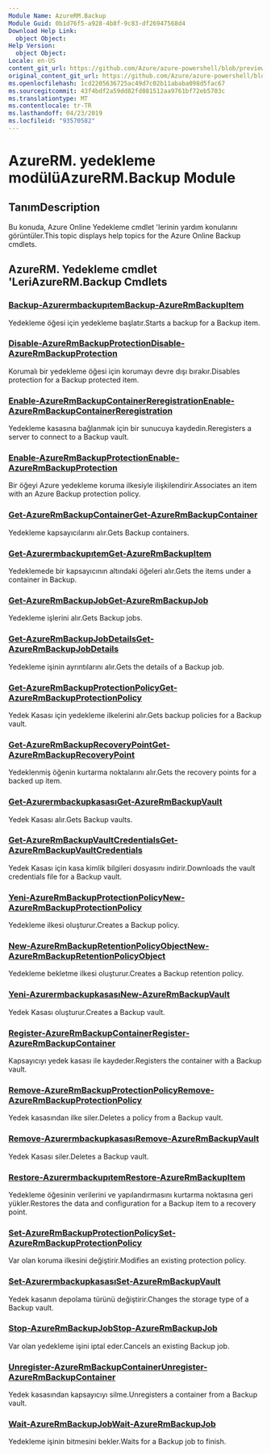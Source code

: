 ```yaml
---
Module Name: AzureRM.Backup
Module Guid: 0b1d76f5-a928-4b8f-9c83-df26947568d4
Download Help Link:
  object Object: 
Help Version:
  object Object: 
Locale: en-US
content_git_url: https://github.com/Azure/azure-powershell/blob/preview/src/ResourceManager/AzureBackup/Commands.AzureBackup/help/AzureRM.Backup.md
original_content_git_url: https://github.com/Azure/azure-powershell/blob/preview/src/ResourceManager/AzureBackup/Commands.AzureBackup/help/AzureRM.Backup.md
ms.openlocfilehash: 1cd2205636725ac49d7c02b11ababa098d5fac67
ms.sourcegitcommit: 43f4bdf2a59dd82fd881512aa9761bf72eb5703c
ms.translationtype: MT
ms.contentlocale: tr-TR
ms.lasthandoff: 04/23/2019
ms.locfileid: "93570582"
---
```

# <span data-ttu-id="b8341-101">AzureRM. yedekleme modülü</span><span class="sxs-lookup"><span data-stu-id="b8341-101">AzureRM.Backup Module</span></span>
## <span data-ttu-id="b8341-102">Tanım</span><span class="sxs-lookup"><span data-stu-id="b8341-102">Description</span></span>
<span data-ttu-id="b8341-103">Bu konuda, Azure Online Yedekleme cmdlet 'lerinin yardım konularını görüntüler.</span><span class="sxs-lookup"><span data-stu-id="b8341-103">This topic displays help topics for the Azure Online Backup cmdlets.</span></span>

## <span data-ttu-id="b8341-104">AzureRM. Yedekleme cmdlet 'Leri</span><span class="sxs-lookup"><span data-stu-id="b8341-104">AzureRM.Backup Cmdlets</span></span>
### [<span data-ttu-id="b8341-105">Backup-Azurermbackupıtem</span><span class="sxs-lookup"><span data-stu-id="b8341-105">Backup-AzureRmBackupItem</span></span>](Backup-AzureRmBackupItem.md)
<span data-ttu-id="b8341-106">Yedekleme öğesi için yedekleme başlatır.</span><span class="sxs-lookup"><span data-stu-id="b8341-106">Starts a backup for a Backup item.</span></span>

### [<span data-ttu-id="b8341-107">Disable-AzureRmBackupProtection</span><span class="sxs-lookup"><span data-stu-id="b8341-107">Disable-AzureRmBackupProtection</span></span>](Disable-AzureRmBackupProtection.md)
<span data-ttu-id="b8341-108">Korumalı bir yedekleme öğesi için korumayı devre dışı bırakır.</span><span class="sxs-lookup"><span data-stu-id="b8341-108">Disables protection for a Backup protected item.</span></span>

### [<span data-ttu-id="b8341-109">Enable-AzureRmBackupContainerReregistration</span><span class="sxs-lookup"><span data-stu-id="b8341-109">Enable-AzureRmBackupContainerReregistration</span></span>](Enable-AzureRmBackupContainerReregistration.md)
<span data-ttu-id="b8341-110">Yedekleme kasasına bağlanmak için bir sunucuya kaydedin.</span><span class="sxs-lookup"><span data-stu-id="b8341-110">Reregisters a server to connect to a Backup vault.</span></span>

### [<span data-ttu-id="b8341-111">Enable-AzureRmBackupProtection</span><span class="sxs-lookup"><span data-stu-id="b8341-111">Enable-AzureRmBackupProtection</span></span>](Enable-AzureRmBackupProtection.md)
<span data-ttu-id="b8341-112">Bir öğeyi Azure yedekleme koruma ilkesiyle ilişkilendirir.</span><span class="sxs-lookup"><span data-stu-id="b8341-112">Associates an item with an Azure Backup protection policy.</span></span>

### [<span data-ttu-id="b8341-113">Get-AzureRmBackupContainer</span><span class="sxs-lookup"><span data-stu-id="b8341-113">Get-AzureRmBackupContainer</span></span>](Get-AzureRmBackupContainer.md)
<span data-ttu-id="b8341-114">Yedekleme kapsayıcılarını alır.</span><span class="sxs-lookup"><span data-stu-id="b8341-114">Gets Backup containers.</span></span>

### [<span data-ttu-id="b8341-115">Get-Azurermbackupıtem</span><span class="sxs-lookup"><span data-stu-id="b8341-115">Get-AzureRmBackupItem</span></span>](Get-AzureRmBackupItem.md)
<span data-ttu-id="b8341-116">Yedeklemede bir kapsayıcının altındaki öğeleri alır.</span><span class="sxs-lookup"><span data-stu-id="b8341-116">Gets the items under a container in Backup.</span></span>

### [<span data-ttu-id="b8341-117">Get-AzureRmBackupJob</span><span class="sxs-lookup"><span data-stu-id="b8341-117">Get-AzureRmBackupJob</span></span>](Get-AzureRmBackupJob.md)
<span data-ttu-id="b8341-118">Yedekleme işlerini alır.</span><span class="sxs-lookup"><span data-stu-id="b8341-118">Gets Backup jobs.</span></span>

### [<span data-ttu-id="b8341-119">Get-AzureRmBackupJobDetails</span><span class="sxs-lookup"><span data-stu-id="b8341-119">Get-AzureRmBackupJobDetails</span></span>](Get-AzureRmBackupJobDetails.md)
<span data-ttu-id="b8341-120">Yedekleme işinin ayrıntılarını alır.</span><span class="sxs-lookup"><span data-stu-id="b8341-120">Gets the details of a Backup job.</span></span>

### [<span data-ttu-id="b8341-121">Get-AzureRmBackupProtectionPolicy</span><span class="sxs-lookup"><span data-stu-id="b8341-121">Get-AzureRmBackupProtectionPolicy</span></span>](Get-AzureRmBackupProtectionPolicy.md)
<span data-ttu-id="b8341-122">Yedek Kasası için yedekleme ilkelerini alır.</span><span class="sxs-lookup"><span data-stu-id="b8341-122">Gets backup policies for a Backup vault.</span></span>

### [<span data-ttu-id="b8341-123">Get-AzureRmBackupRecoveryPoint</span><span class="sxs-lookup"><span data-stu-id="b8341-123">Get-AzureRmBackupRecoveryPoint</span></span>](Get-AzureRmBackupRecoveryPoint.md)
<span data-ttu-id="b8341-124">Yedeklenmiş öğenin kurtarma noktalarını alır.</span><span class="sxs-lookup"><span data-stu-id="b8341-124">Gets the recovery points for a backed up item.</span></span>

### [<span data-ttu-id="b8341-125">Get-Azurermbackupkasası</span><span class="sxs-lookup"><span data-stu-id="b8341-125">Get-AzureRmBackupVault</span></span>](Get-AzureRmBackupVault.md)
<span data-ttu-id="b8341-126">Yedek Kasası alır.</span><span class="sxs-lookup"><span data-stu-id="b8341-126">Gets Backup vaults.</span></span>

### [<span data-ttu-id="b8341-127">Get-AzureRmBackupVaultCredentials</span><span class="sxs-lookup"><span data-stu-id="b8341-127">Get-AzureRmBackupVaultCredentials</span></span>](Get-AzureRmBackupVaultCredentials.md)
<span data-ttu-id="b8341-128">Yedek Kasası için kasa kimlik bilgileri dosyasını indirir.</span><span class="sxs-lookup"><span data-stu-id="b8341-128">Downloads the vault credentials file for a Backup vault.</span></span>

### [<span data-ttu-id="b8341-129">Yeni-AzureRmBackupProtectionPolicy</span><span class="sxs-lookup"><span data-stu-id="b8341-129">New-AzureRmBackupProtectionPolicy</span></span>](New-AzureRmBackupProtectionPolicy.md)
<span data-ttu-id="b8341-130">Yedekleme ilkesi oluşturur.</span><span class="sxs-lookup"><span data-stu-id="b8341-130">Creates a Backup policy.</span></span>

### [<span data-ttu-id="b8341-131">New-AzureRmBackupRetentionPolicyObject</span><span class="sxs-lookup"><span data-stu-id="b8341-131">New-AzureRmBackupRetentionPolicyObject</span></span>](New-AzureRmBackupRetentionPolicyObject.md)
<span data-ttu-id="b8341-132">Yedekleme bekletme ilkesi oluşturur.</span><span class="sxs-lookup"><span data-stu-id="b8341-132">Creates a Backup retention policy.</span></span>

### [<span data-ttu-id="b8341-133">Yeni-Azurermbackupkasası</span><span class="sxs-lookup"><span data-stu-id="b8341-133">New-AzureRmBackupVault</span></span>](New-AzureRmBackupVault.md)
<span data-ttu-id="b8341-134">Yedek Kasası oluşturur.</span><span class="sxs-lookup"><span data-stu-id="b8341-134">Creates a Backup vault.</span></span>

### [<span data-ttu-id="b8341-135">Register-AzureRmBackupContainer</span><span class="sxs-lookup"><span data-stu-id="b8341-135">Register-AzureRmBackupContainer</span></span>](Register-AzureRmBackupContainer.md)
<span data-ttu-id="b8341-136">Kapsayıcıyı yedek kasası ile kaydeder.</span><span class="sxs-lookup"><span data-stu-id="b8341-136">Registers the container with a Backup vault.</span></span>

### [<span data-ttu-id="b8341-137">Remove-AzureRmBackupProtectionPolicy</span><span class="sxs-lookup"><span data-stu-id="b8341-137">Remove-AzureRmBackupProtectionPolicy</span></span>](Remove-AzureRmBackupProtectionPolicy.md)
<span data-ttu-id="b8341-138">Yedek kasasından ilke siler.</span><span class="sxs-lookup"><span data-stu-id="b8341-138">Deletes a policy from a Backup vault.</span></span>

### [<span data-ttu-id="b8341-139">Remove-Azurermbackupkasası</span><span class="sxs-lookup"><span data-stu-id="b8341-139">Remove-AzureRmBackupVault</span></span>](Remove-AzureRmBackupVault.md)
<span data-ttu-id="b8341-140">Yedek Kasası siler.</span><span class="sxs-lookup"><span data-stu-id="b8341-140">Deletes a Backup vault.</span></span>

### [<span data-ttu-id="b8341-141">Restore-Azurermbackupıtem</span><span class="sxs-lookup"><span data-stu-id="b8341-141">Restore-AzureRmBackupItem</span></span>](Restore-AzureRmBackupItem.md)
<span data-ttu-id="b8341-142">Yedekleme öğesinin verilerini ve yapılandırmasını kurtarma noktasına geri yükler.</span><span class="sxs-lookup"><span data-stu-id="b8341-142">Restores the data and configuration for a Backup item to a recovery point.</span></span>

### [<span data-ttu-id="b8341-143">Set-AzureRmBackupProtectionPolicy</span><span class="sxs-lookup"><span data-stu-id="b8341-143">Set-AzureRmBackupProtectionPolicy</span></span>](Set-AzureRmBackupProtectionPolicy.md)
<span data-ttu-id="b8341-144">Var olan koruma ilkesini değiştirir.</span><span class="sxs-lookup"><span data-stu-id="b8341-144">Modifies an existing protection policy.</span></span>

### [<span data-ttu-id="b8341-145">Set-Azurermbackupkasası</span><span class="sxs-lookup"><span data-stu-id="b8341-145">Set-AzureRmBackupVault</span></span>](Set-AzureRmBackupVault.md)
<span data-ttu-id="b8341-146">Yedek kasanın depolama türünü değiştirir.</span><span class="sxs-lookup"><span data-stu-id="b8341-146">Changes the storage type of a Backup vault.</span></span>

### [<span data-ttu-id="b8341-147">Stop-AzureRmBackupJob</span><span class="sxs-lookup"><span data-stu-id="b8341-147">Stop-AzureRmBackupJob</span></span>](Stop-AzureRmBackupJob.md)
<span data-ttu-id="b8341-148">Var olan yedekleme işini iptal eder.</span><span class="sxs-lookup"><span data-stu-id="b8341-148">Cancels an existing Backup job.</span></span>

### [<span data-ttu-id="b8341-149">Unregister-AzureRmBackupContainer</span><span class="sxs-lookup"><span data-stu-id="b8341-149">Unregister-AzureRmBackupContainer</span></span>](Unregister-AzureRmBackupContainer.md)
<span data-ttu-id="b8341-150">Yedek kasasından kapsayıcıyı silme.</span><span class="sxs-lookup"><span data-stu-id="b8341-150">Unregisters a container from a Backup vault.</span></span>

### [<span data-ttu-id="b8341-151">Wait-AzureRmBackupJob</span><span class="sxs-lookup"><span data-stu-id="b8341-151">Wait-AzureRmBackupJob</span></span>](Wait-AzureRmBackupJob.md)
<span data-ttu-id="b8341-152">Yedekleme işinin bitmesini bekler.</span><span class="sxs-lookup"><span data-stu-id="b8341-152">Waits for a Backup job to finish.</span></span>

